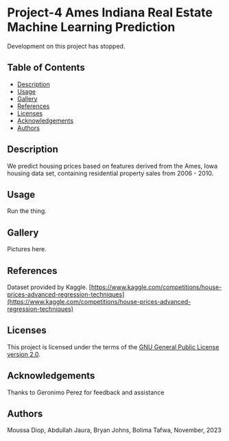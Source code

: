 # Project-4 Ames Indiana Real Estate Machine Learning Prediction

Development on this project has stopped.

## Table of Contents

- [Description](#description)
- [Usage](#usage)
- [Gallery](#gallery)
- [References](#references)
- [Licenses](#licenses)
- [Acknowledgements](#acknowledgements)
- [Authors](#authors)

## Description

We predict housing prices based on features derived from the Ames, Iowa housing data set, containing residential property sales from 2006 - 2010.

## Usage

Run the thing.

## Gallery

Pictures here.

## References

Dataset provided by Kaggle. [https://www.kaggle.com/competitions/house-prices-advanced-regression-techniques](https://www.kaggle.com/competitions/house-prices-advanced-regression-techniques)

## Licenses

This project is licensed under the terms of the [GNU General Public License version 2.0](https://www.gnu.org/licenses/old-licenses/gpl-2.0.en.html).

## Acknowledgements

Thanks to Geronimo Perez for feedback and assistance

## Authors

Moussa Diop, Abdullah Jaura, Bryan Johns, Bolima Tafwa, November, 2023
